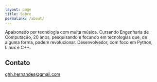 ```yaml
---
layout: page
title: Sobre
permalink: /about/
---
```


Apaixonado por tecnologia com muita música.
Cursando Engenharia de Computação, 20 anos, pesquisando e focando em tecnologias que, de alguma forma, podem revolucionar.
Desenvolvedor, com foco em Python, Linux e C++.

## Contato
[ghh.hernandes@gmail.com](mailto:ghh.hernandes@gmail.com)
